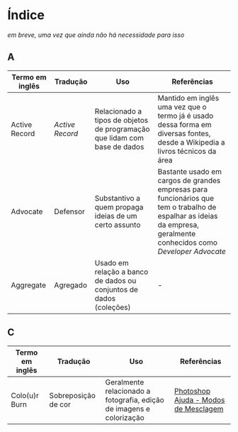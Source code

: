 # Índice
*em breve, uma vez que ainda não há necessidade para isso*

## A
Termo em inglês | Tradução | Uso | Referências
--- | --- | --- | ---
Active Record | *Active Record* | Relacionado a tipos de objetos de programação que lidam com base de dados | Mantido em inglês uma vez que o termo já é usado dessa forma em diversas fontes, desde a Wikipedia a livros técnicos da área
Advocate | Defensor | Substantivo a quem propaga ideias de um certo assunto | Bastante usado em cargos de grandes empresas para funcionários que tem o trabalho de espalhar as ideias da empresa, geralmente conhecidos como *Developer Advocate*
Aggregate | Agregado | Usado em relação a banco de dados ou conjuntos de dados (coleções) | -

## C
Termo em inglês | Tradução | Uso | Referências
--- | --- | --- | ---
Colo(u)r Burn | Sobreposição de cor | Geralmente relacionado a fotografia, edição de imagens e colorização | [Photoshop Ajuda - Modos de Mesclagem](https://helpx.adobe.com/br/photoshop/using/blending-modes.html)
